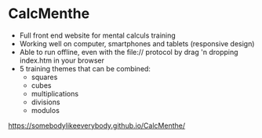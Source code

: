 # CalcMenthe

- Full front end website for mental calculs training
- Working well on  computer, smartphones and tablets (responsive design)
- Able to run offline, even with the file:// protocol by drag 'n dropping index.htm in your browser
- 5 training themes that can be combined:
  - squares
  - cubes
  - multiplications
  - divisions
  - modulos
  

https://somebodylikeeverybody.github.io/CalcMenthe/
